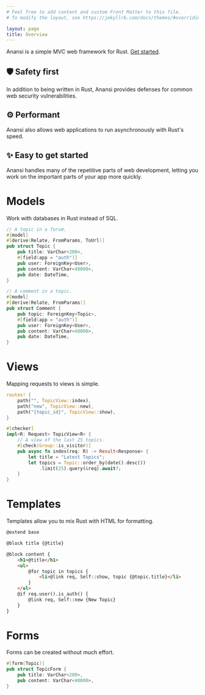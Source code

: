 ```yaml
---
# Feel free to add content and custom Front Matter to this file.
# To modify the layout, see https://jekyllrb.com/docs/themes/#overriding-theme-defaults

layout: page
title: Overview
---
```


Anansi is a simple MVC web framework for Rust. [Get started](/anansi/start).

🛡️ Safety first
---------------

In addition to being written in Rust, Anansi provides defenses for common web security vulnerabilities.

⚙️  Performant
-------------

Anansi also allows web applications to run asynchronously with Rust's speed.

✨ Easy to get started
----------------------

Anansi handles many of the repetitive parts of web development, letting you work on the important parts of your app more quickly.

Models
======

Work with databases in Rust instead of SQL.

```rust
// A topic in a forum.
#[model]
#[derive(Relate, FromParams, ToUrl)]
pub struct Topic {
    pub title: VarChar<200>,
    #[field(app = "auth")]
    pub user: ForeignKey<User>,
    pub content: VarChar<40000>,
    pub date: DateTime,
}

// A comment in a topic.
#[model]
#[derive(Relate, FromParams)]
pub struct Comment {
    pub topic: ForeignKey<Topic>,
    #[field(app = "auth")]
    pub user: ForeignKey<User>,
    pub content: VarChar<40000>,
    pub date: DateTime,
}
```

Views
=====

Mapping requests to views is simple.

```rust
routes! {
    path("", TopicView::index),
    path("new", TopicView::new),
    path("{topic_id}", TopicView::show),
}
```

```rust
#[checker]
impl<R: Request> TopicView<R> {
    // A view of the last 25 topics.
    #[check(Group::is_visitor)]
    pub async fn index(req: R) -> Result<Response> {
        let title = "Latest Topics";
        let topics = Topic::order_by(date().desc())
    	    .limit(25).query(&req).await?;
    }
}
```

Templates
=========

Templates allow you to mix Rust with HTML for formatting.

```html
@extend base

@block title {@title}

@block content {
    <h1>@title</h1>
    <ul>
        @for topic in topics {
    	    <li>@link req, Self::show, topic {@topic.title}</li>
        }
    </ul>
    @if req.user().is_auth() {
        @link req, Self::new {New Topic}
    }
}
```

Forms
=====

Forms can be created without much effort.

```rust
#[form(Topic)]
pub struct TopicForm {
    pub title: VarChar<200>,
    pub content: VarChar<40000>,
}
```
